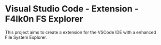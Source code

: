 # Visual Studio Code - Extension - F4lk0n FS Explorer
This project aims to create a extension for the VSCode IDE with a enhanced File System Explorer.



